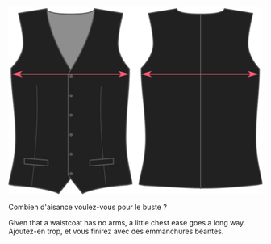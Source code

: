 ![Chest ease](chestease.svg)

Combien d'aisance voulez-vous pour le buste ?

<Note>

Given that a waistcoat has no arms, a little chest ease goes a long way. Ajoutez-en trop, et vous finirez avec des emmanchures béantes.

</Note>
